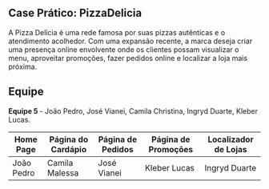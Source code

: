 ## Case Prático: PizzaDelicia
A Pizza Delícia é uma rede famosa por suas pizzas autênticas e o atendimento acolhedor.
Com uma expansão recente, a marca deseja criar uma presença online envolvente onde os
clientes possam visualizar o menu, aproveitar promoções, fazer pedidos online e
localizar a loja mais próxima.

## Equipe
<b>Equipe 5 </b> - João Pedro, José Vianei, Camila Christina, Ingryd Duarte, Kleber Lucas.

| Home Page | Página do Cardápio | Página de Pedidos | Página de Promoções | Localizador de Lojas |
| --------- | --------- |--------- | --------- | --------- |
| João Pedro | Camila Malessa | José Vianei | Kleber Lucas | Ingryd Duarte |

